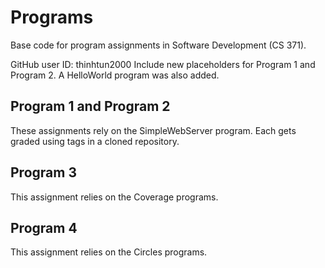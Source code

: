 # Programs
Base code for program assignments in Software Development (CS 371).

GitHub user ID: thinhtun2000
Include new placeholders for Program 1 and Program 2. A HelloWorld program was also added.

## Program 1 and Program 2
These assignments rely on the SimpleWebServer program. Each gets graded using tags in a cloned repository. 

## Program 3
This assignment relies on the Coverage programs. 

## Program 4
This assignment relies on the Circles programs. 
